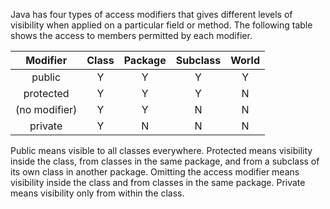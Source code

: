 Java has four types of access modifiers that gives different levels of visibility when applied on a particular field or method. The following table shows the access to members permitted by each modifier. 

|Modifier|Class|Package|Subclass|World|
|:------:|:---:|:-----:|:------:|:---:|
|public|Y|Y|Y|Y|
|protected|Y|Y|Y|N
|(no modifier)|Y|Y|N|N
|private|Y|N|N|N|

Public means visible to all classes everywhere. Protected means visibility inside the class, from classes in the same package, and from a subclass of its own class in another package. Omitting the access modifier means visibility inside the class and from classes in the same package. Private means visibility only from within the class.

